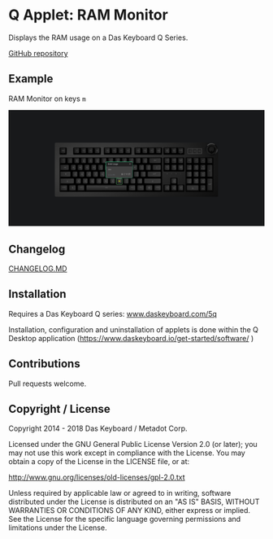 # Q Applet: RAM Monitor

Displays the RAM usage on a Das Keyboard Q Series.

[GitHub repository](https://github.com/daskeyboard/todo)

## Example

RAM Monitor on keys `m`

![RAM meter on a Das Keybaord Q](assets/q-ram-usage.png "Q RAM usage")

## Changelog

[CHANGELOG.MD](CHANGELOG.md)

## Installation

Requires a Das Keyboard Q series: www.daskeyboard.com/5q

Installation, configuration and uninstallation of applets is done within
the Q Desktop application (https://www.daskeyboard.io/get-started/software/ )

## Contributions

Pull requests welcome.

## Copyright / License

Copyright 2014 - 2018 Das Keyboard / Metadot Corp.

Licensed under the GNU General Public License Version 2.0 (or later);
you may not use this work except in compliance with the License.
You may obtain a copy of the License in the LICENSE file, or at:

   http://www.gnu.org/licenses/old-licenses/gpl-2.0.txt

Unless required by applicable law or agreed to in writing, software
distributed under the License is distributed on an "AS IS" BASIS,
WITHOUT WARRANTIES OR CONDITIONS OF ANY KIND, either express or implied.
See the License for the specific language governing permissions and
limitations under the License.
